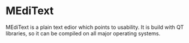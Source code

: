 MEdiText
========

MEdiText is a plain text edior which points to usability.
It is build with QT libraries, so it can be compiled on all major operating systems.


